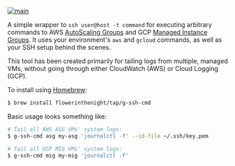 [![main](https://github.com/flowerinthenight/g-ssh-cmd/actions/workflows/main.yml/badge.svg)](https://github.com/flowerinthenight/g-ssh-cmd/actions/workflows/main.yml)

A simple wrapper to `ssh user@host -t command` for executing arbitrary commands to AWS [AutoScaling Groups](https://docs.aws.amazon.com/autoscaling/ec2/userguide/auto-scaling-groups.html) and GCP [Managed Instance Groups](https://cloud.google.com/compute/docs/instance-groups#managed_instance_groups). It uses your environment's `aws` and `gcloud` commands, as well as your SSH setup behind the scenes.

This tool has been created primarily for tailing logs from multiple, managed VMs, without going through either CloudWatch (AWS) or Cloud Logging (GCP).

To install using [Homebrew](https://brew.sh/):

``` sh
$ brew install flowerinthenight/tap/g-ssh-cmd
```

Basic usage looks something like:

``` sh
# Tail all AWS ASG VMs' system logs:
$ g-ssh-cmd asg my-asg 'journalctl -f' --id-file ~/.ssh/key.pem

# Tail all GCP MIG VMs' system logs:
$ g-ssh-cmd mig my-mig 'journalctl -f'
```
